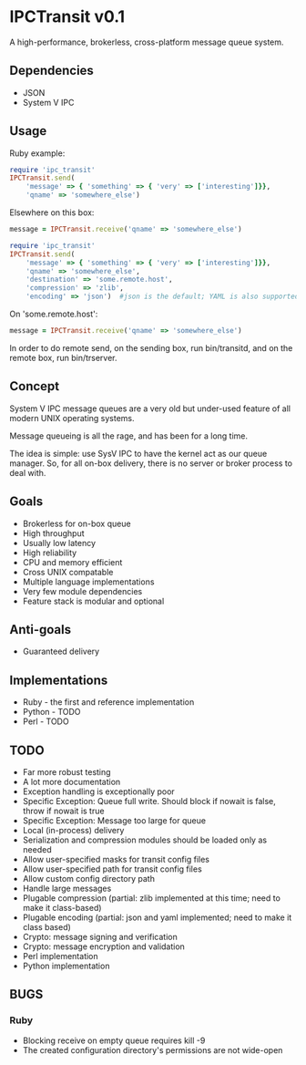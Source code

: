 # IPCTransit v0.1
A high-performance, brokerless, cross-platform message queue system.

## Dependencies
* JSON
* System V IPC

## Usage
Ruby example:

```ruby
require 'ipc_transit'
IPCTransit.send(
    'message' => { 'something' => { 'very' => ['interesting']}},
    'qname' => 'somewhere_else')
```

Elsewhere on this box:

```ruby
message = IPCTransit.receive('qname' => 'somewhere_else')
```

```ruby
require 'ipc_transit'
IPCTransit.send(
    'message' => { 'something' => { 'very' => ['interesting']}},
    'qname' => 'somewhere_else',
    'destination' => 'some.remote.host',
    'compression' => 'zlib',
    'encoding' => 'json')  #json is the default; YAML is also supported
```

On 'some.remote.host':

```ruby
message = IPCTransit.receive('qname' => 'somewhere_else')
```

In order to do remote send, on the sending box, run bin/transitd, and
on the remote box, run bin/trserver.

## Concept
System V IPC message queues are a very old but under-used feature of all
modern UNIX operating systems.

Message queueing is all the rage, and has been for a long time.

The idea is simple: use SysV IPC to have the kernel act as our queue manager.
So, for all on-box delivery, there is no server or broker process to deal
with.

## Goals
* Brokerless for on-box queue
* High throughput
* Usually low latency
* High reliability
* CPU and memory efficient
* Cross UNIX compatable
* Multiple language implementations
* Very few module dependencies
* Feature stack is modular and optional

## Anti-goals
* Guaranteed delivery

## Implementations
* Ruby - the first and reference implementation
* Python - TODO
* Perl - TODO

## TODO
* Far more robust testing
* A lot more documentation
* Exception handling is exceptionally poor
* Specific Exception: Queue full write. Should block if nowait is false, throw if nowait is true
* Specific Exception: Message too large for queue
* Local (in-process) delivery
* Serialization and compression modules should be loaded only as needed
* Allow user-specified masks for transit config files
* Allow user-specified path for transit config files
* Allow custom config directory path
* Handle large messages
* Plugable compression (partial: zlib implemented at this time; need to make it class-based)
* Plugable encoding (partial: json and yaml implemented; need to make it class based)
* Crypto: message signing and verification
* Crypto: message encryption and validation
* Perl implementation
* Python implementation

## BUGS
### Ruby
* Blocking receive on empty queue requires kill -9
* The created configuration directory's permissions are not wide-open
